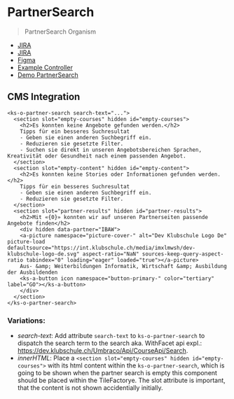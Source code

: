 # PartnerSearch

> PartnerSearch Organism

- [JIRA](https://jira.migros.net/browse/MIDUWEB-1019)
- [JIRA](https://jira.migros.net/browse/MIDUWEB-1020)
- [Figma](https://www.figma.com/design/1guRM28nOgSx4Gy4m7N7S6/Miduca-Suche?node-id=5024-92588&t=auV8p1YuZTKBTUJs-1)
- [Example Controller](https://github.com/mits-gossau/web-components-toolbox-klubschule/blob/master/src/es/components/organisms/offersPage/OffersPage.js#L167)
- [Demo PartnerSearch](https://mits-gossau.github.io/web-components-toolbox-klubschule/src/es/components/web-components-toolbox/docs/TemplateMiduweb.html?rootFolder=src&css=./src/css/variablesCustomKlubschule.css&login=./src/es/components/molecules/login/default-/default-.html&logo=./src/es/components/atoms/logo/default-/default-.html&nav=./src/es/components/web-components-toolbox/src/es/components/molecules/multiLevelNavigation/default-/default-.html&footer=./src/es/components/organisms/footer/default-/default-.html&content=./src/es/components/pages/Angebotsliste-Suchergebnis.html)

## CMS Integration
```
<ks-o-partner-search search-text="...">
  <section slot="empty-courses" hidden id="empty-courses">
    <h2>Es konnten keine Angebote gefunden werden.</h2>
    Tipps für ein besseres Suchresultat
    - Geben sie einen anderen Suchbegriff ein.
    - Reduzieren sie gesetzte Filter.
    - Suchen sie direkt in unseren Angebotsbereichen Sprachen, Kreativität oder Gesundheit nach einem passenden Angebot.
  </section>
  <section slot="empty-content" hidden id="empty-content">
    <h2>Es konnten keine Stories oder Informationen gefunden werden.</h2>
    Tipps für ein besseres Suchresultat
    - Geben sie einen anderen Suchbegriff ein.
    - Reduzieren sie gesetzte Filter.
  </section>
  <section slot="partner-results" hidden id="partner-results">
    <h2>Mit «{0}» konnten wir auf unseren Partnerseiten passende Angebote finden</h2>
    <div hidden data-partner="IBAW">
    <a-picture namespace="picture-cover-" alt="Dev Klubschule Logo De" picture-load defaultsource="https://int.klubschule.ch/media/imxlmwsh/dev-klubschule-logo-de.svg" aspect-ratio="NaN" sources-keep-query-aspect-ratio tabindex="0" loading="eager" loaded="true"></a-picture>
    Aus- &amp; Weiterbildungen Informatik, Wirtschaft &amp; Ausbildung der Ausbildenden
    <ks-a-button icon namespace="button-primary-" color="tertiary" label="GO"></ks-a-button>
    </div>
  </section>
</ks-o-partner-search>
```

### Variations:
- *search-text*: Add attribute `search-text` to `ks-o-partner-search` to dispatch the search term to the search aka. WithFacet api expl.: https://dev.klubschule.ch/Umbraco/Api/CourseApi/Search.
- *innerHTML*: Place a `<section slot="empty-courses" hidden id="empty-courses">` with its html content within the `ks-o-partner-search`, which is going to be shown when the partner search is empty
this component should be placed within the TileFactorye. The slot attribute is important, that the content is not shown accidentially initially.

